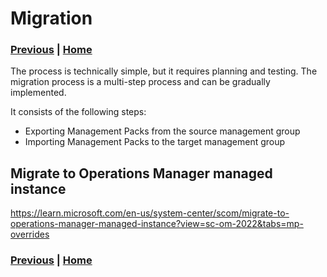 # Migration

### [Previous](newfeatures.md) | [Home](readme.md)

The process is technically simple, but it requires planning and testing. The migration process is a multi-step process and can be gradually implemented.

It consists of the following steps:

- Exporting Management Packs from the source management group
- Importing Management Packs to the target management group

## Migrate to Operations Manager managed instance

<https://learn.microsoft.com/en-us/system-center/scom/migrate-to-operations-manager-managed-instance?view=sc-om-2022&tabs=mp-overrides>

### [Previous](newfeatures.md) | [Home](readme.md)
